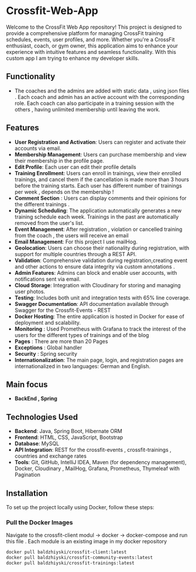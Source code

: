 # Crossfit-Web-App

Welcome to the CrossFit Web App repository! This project is designed to provide a comprehensive platform for managing CrossFit training schedules, events, user profiles, and more. Whether you're a CrossFit enthusiast, coach, or gym owner, this application aims to enhance your experience with intuitive features and seamless functionality. With this custom app I am trying to enhance my developer skills.

## Functionality
- The coaches and the admins are added with static data , using json files . Each coach and admin has an active account with the corresponding role. Each coach can also participate in a training session with the others , having unlimited membership until leaving the work.


## Features
- **User Registration and Activation**: Users can register and activate their accounts via email.
- **Membership Management**: Users can purchase membership and view their membership in the profile page.
- **Edit Profile**: Each user can edit their profile details 
- **Training Enrollment**: Users can enroll in trainings, view their enrolled trainings, and cancel them if the cancellation is made more than 3 hours before the training starts. Each user has different number of trainings per week , depends on the membership !
- **Comment Section** : Users can display comments and their opinions for the different trainings .
- **Dynamic Scheduling**: The application automatically generates a new training schedule each week. Trainings in the past are automatically removed from the user's list.
- **Event Management**: After registration , violation or cancelled training from the coach , the users will receive an email
- **Email Management**: For this project I use mailHog.
- **Geolocation**: Users can choose their nationality during registration, with support for multiple countries through a REST API.
- **Validation**: Comprehensive validation during registration,creating event and other actions  to ensure data integrity via custom annotations .
- **Admin Features**: Admins can block and enable user accounts, with notifications sent via email.
- **Cloud Storage**: Integration with Cloudinary for storing and managing user photos.
- **Testing**: Includes both unit and integration tests with 65% line coverage.
- **Swagger Documentation**: API documentation available through Swagger for the Crossfit-Events - REST
- **Docker Hosting**: The entire application is hosted in Docker for ease of deployment and scalability.
- **Monitoring** : Used Prometheus with Grafana to track the interest of the users for the different types of trainings and of the blog 
- **Pages** : There are more than 20 Pages
- **Exceptions** : Global handler 
- **Security** : Spring security
- **Internationalization**: The main page, login, and registration pages are internationalized in two languages: German and English.

## Main focus 
- **BackEnd , Spring**

## Technologies Used

- **Backend**: Java, Spring Boot, Hibernate ORM
- **Frontend**: HTML, CSS, JavaScript, Bootstrap
- **Database**: MySQL
- **API Integration**: REST  for the crossfit-events , crossfit-trainings , countries and exchange rates
- **Tools**: Git, GitHub, IntelliJ IDEA, Maven (for dependency management), Docker, Cloudinary , MailHog, Grafana, Prometheus, Thymeleaf with Pagination


## Installation

To set up the project locally using Docker, follow these steps:

### Pull the Docker Images

Navigate to the crossfit-client modul -> docker -> docker-compose and run this file .
Each module is an existing image in my docker repository
```bash
docker pull baldzhiyski/crossfit-client:latest
docker pull baldzhiyski/crossfit-community-events:latest
docker pull baldzhiyski/crossfit-trainings:latest

